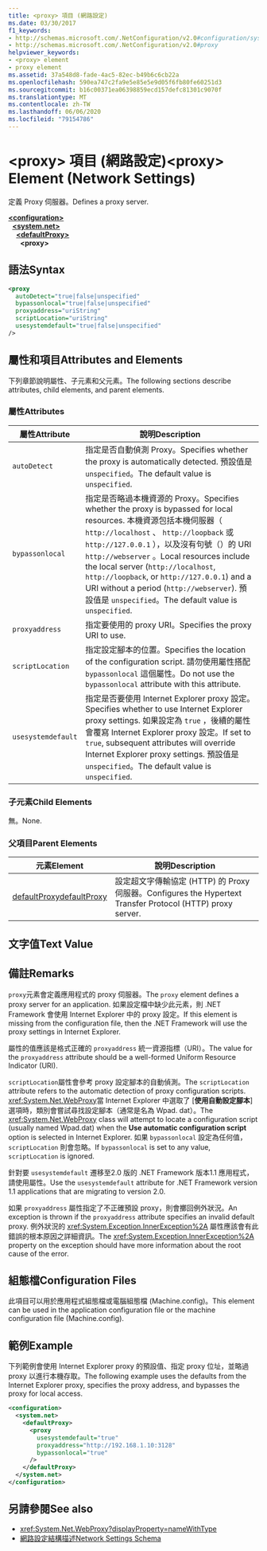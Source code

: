 ```yaml
---
title: <proxy> 項目 (網路設定)
ms.date: 03/30/2017
f1_keywords:
- http://schemas.microsoft.com/.NetConfiguration/v2.0#configuration/system.net/defaultProxy/proxy
- http://schemas.microsoft.com/.NetConfiguration/v2.0#proxy
helpviewer_keywords:
- <proxy> element
- proxy element
ms.assetid: 37a548d8-fade-4ac5-82ec-b49b6c6cb22a
ms.openlocfilehash: 590ea747c2fa9e5e85e5e9d05f6fb80fe60251d3
ms.sourcegitcommit: b16c00371ea06398859ecd157defc81301c9070f
ms.translationtype: MT
ms.contentlocale: zh-TW
ms.lasthandoff: 06/06/2020
ms.locfileid: "79154786"
---
```

# <a name="proxy-element-network-settings"></a><span data-ttu-id="e0265-102">\<proxy> 項目 (網路設定)</span><span class="sxs-lookup"><span data-stu-id="e0265-102">\<proxy> Element (Network Settings)</span></span>
<span data-ttu-id="e0265-103">定義 Proxy 伺服器。</span><span class="sxs-lookup"><span data-stu-id="e0265-103">Defines a proxy server.</span></span>  

[**\<configuration>**](../configuration-element.md)\
&nbsp;&nbsp;[**\<system.net>**](system-net-element-network-settings.md)\
&nbsp;&nbsp;&nbsp;&nbsp;[**\<defaultProxy>**](defaultproxy-element-network-settings.md)\
&nbsp;&nbsp;&nbsp;&nbsp;&nbsp;&nbsp;**\<proxy>**

## <a name="syntax"></a><span data-ttu-id="e0265-104">語法</span><span class="sxs-lookup"><span data-stu-id="e0265-104">Syntax</span></span>  
  
```xml  
<proxy
  autoDetect="true|false|unspecified"
  bypassonlocal="true|false|unspecified"
  proxyaddress="uriString"
  scriptLocation="uriString"
  usesystemdefault="true|false|unspecified"
/>
```  
  
## <a name="attributes-and-elements"></a><span data-ttu-id="e0265-105">屬性和項目</span><span class="sxs-lookup"><span data-stu-id="e0265-105">Attributes and Elements</span></span>  
 <span data-ttu-id="e0265-106">下列章節說明屬性、子元素和父元素。</span><span class="sxs-lookup"><span data-stu-id="e0265-106">The following sections describe attributes, child elements, and parent elements.</span></span>  
  
### <a name="attributes"></a><span data-ttu-id="e0265-107">屬性</span><span class="sxs-lookup"><span data-stu-id="e0265-107">Attributes</span></span>  
  
|<span data-ttu-id="e0265-108">**屬性**</span><span class="sxs-lookup"><span data-stu-id="e0265-108">**Attribute**</span></span>|<span data-ttu-id="e0265-109">**說明**</span><span class="sxs-lookup"><span data-stu-id="e0265-109">**Description**</span></span>|  
|-------------------|---------------------|  
|`autoDetect`|<span data-ttu-id="e0265-110">指定是否自動偵測 Proxy。</span><span class="sxs-lookup"><span data-stu-id="e0265-110">Specifies whether the proxy is automatically detected.</span></span> <span data-ttu-id="e0265-111">預設值是 `unspecified`。</span><span class="sxs-lookup"><span data-stu-id="e0265-111">The default value is `unspecified`.</span></span>|  
|`bypassonlocal`|<span data-ttu-id="e0265-112">指定是否略過本機資源的 Proxy。</span><span class="sxs-lookup"><span data-stu-id="e0265-112">Specifies whether the proxy is bypassed for local resources.</span></span> <span data-ttu-id="e0265-113">本機資源包括本機伺服器（ `http://localhost` 、 `http://loopback` 或 `http://127.0.0.1` ），以及沒有句號（）的 URI `http://webserver` 。</span><span class="sxs-lookup"><span data-stu-id="e0265-113">Local resources include the local server (`http://localhost`, `http://loopback`, or `http://127.0.0.1`) and a URI without a period (`http://webserver`).</span></span> <span data-ttu-id="e0265-114">預設值是 `unspecified`。</span><span class="sxs-lookup"><span data-stu-id="e0265-114">The default value is `unspecified`.</span></span>|  
|`proxyaddress`|<span data-ttu-id="e0265-115">指定要使用的 proxy URI。</span><span class="sxs-lookup"><span data-stu-id="e0265-115">Specifies the proxy URI to use.</span></span>|  
|`scriptLocation`|<span data-ttu-id="e0265-116">指定設定腳本的位置。</span><span class="sxs-lookup"><span data-stu-id="e0265-116">Specifies the location of the configuration script.</span></span> <span data-ttu-id="e0265-117">請勿使用屬性搭配 `bypassonlocal` 這個屬性。</span><span class="sxs-lookup"><span data-stu-id="e0265-117">Do not use the `bypassonlocal` attribute with this attribute.</span></span> |  
|`usesystemdefault`|<span data-ttu-id="e0265-118">指定是否要使用 Internet Explorer proxy 設定。</span><span class="sxs-lookup"><span data-stu-id="e0265-118">Specifies whether to use Internet Explorer proxy settings.</span></span> <span data-ttu-id="e0265-119">如果設定為 `true` ，後續的屬性會覆寫 Internet Explorer proxy 設定。</span><span class="sxs-lookup"><span data-stu-id="e0265-119">If set to `true`, subsequent attributes will override Internet Explorer proxy settings.</span></span> <span data-ttu-id="e0265-120">預設值是 `unspecified`。</span><span class="sxs-lookup"><span data-stu-id="e0265-120">The default value is `unspecified`.</span></span>|  
  
### <a name="child-elements"></a><span data-ttu-id="e0265-121">子元素</span><span class="sxs-lookup"><span data-stu-id="e0265-121">Child Elements</span></span>  
 <span data-ttu-id="e0265-122">無。</span><span class="sxs-lookup"><span data-stu-id="e0265-122">None.</span></span>  
  
### <a name="parent-elements"></a><span data-ttu-id="e0265-123">父項目</span><span class="sxs-lookup"><span data-stu-id="e0265-123">Parent Elements</span></span>  
  
|<span data-ttu-id="e0265-124">**元素**</span><span class="sxs-lookup"><span data-stu-id="e0265-124">**Element**</span></span>|<span data-ttu-id="e0265-125">**說明**</span><span class="sxs-lookup"><span data-stu-id="e0265-125">**Description**</span></span>|  
|-----------------|---------------------|  
|[<span data-ttu-id="e0265-126">defaultProxy</span><span class="sxs-lookup"><span data-stu-id="e0265-126">defaultProxy</span></span>](defaultproxy-element-network-settings.md)|<span data-ttu-id="e0265-127">設定超文字傳輸協定 (HTTP) 的 Proxy 伺服器。</span><span class="sxs-lookup"><span data-stu-id="e0265-127">Configures the Hypertext Transfer Protocol (HTTP) proxy server.</span></span>|  
  
## <a name="text-value"></a><span data-ttu-id="e0265-128">文字值</span><span class="sxs-lookup"><span data-stu-id="e0265-128">Text Value</span></span>  
  
## <a name="remarks"></a><span data-ttu-id="e0265-129">備註</span><span class="sxs-lookup"><span data-stu-id="e0265-129">Remarks</span></span>  
 <span data-ttu-id="e0265-130">`proxy`元素會定義應用程式的 proxy 伺服器。</span><span class="sxs-lookup"><span data-stu-id="e0265-130">The `proxy` element defines a proxy server for an application.</span></span> <span data-ttu-id="e0265-131">如果設定檔中缺少此元素，則 .NET Framework 會使用 Internet Explorer 中的 proxy 設定。</span><span class="sxs-lookup"><span data-stu-id="e0265-131">If this element is missing from the configuration file, then the .NET Framework will use the proxy settings in Internet Explorer.</span></span>  
  
 <span data-ttu-id="e0265-132">屬性的值應該是格式正確的 `proxyaddress` 統一資源指標（URI）。</span><span class="sxs-lookup"><span data-stu-id="e0265-132">The value for the `proxyaddress` attribute should be a well-formed Uniform Resource Indicator (URI).</span></span>  
  
 <span data-ttu-id="e0265-133">`scriptLocation`屬性會參考 proxy 設定腳本的自動偵測。</span><span class="sxs-lookup"><span data-stu-id="e0265-133">The `scriptLocation` attribute refers to the automatic detection of proxy configuration scripts.</span></span> <span data-ttu-id="e0265-134"><xref:System.Net.WebProxy>當 Internet Explorer 中選取了 [**使用自動設定腳本**] 選項時，類別會嘗試尋找設定腳本（通常是名為 Wpad. dat）。</span><span class="sxs-lookup"><span data-stu-id="e0265-134">The <xref:System.Net.WebProxy> class will attempt to locate a configuration script (usually named Wpad.dat) when the **Use automatic configuration script** option is selected in Internet Explorer.</span></span> <span data-ttu-id="e0265-135">如果 `bypassonlocal` 設定為任何值， `scriptLocation` 則會忽略。</span><span class="sxs-lookup"><span data-stu-id="e0265-135">If `bypassonlocal` is set to any value, `scriptLocation` is ignored.</span></span>
  
 <span data-ttu-id="e0265-136">針對要 `usesystemdefault` 遷移至2.0 版的 .NET Framework 版本1.1 應用程式，請使用屬性。</span><span class="sxs-lookup"><span data-stu-id="e0265-136">Use the `usesystemdefault` attribute for .NET Framework version 1.1 applications that are migrating to version 2.0.</span></span>  
  
 <span data-ttu-id="e0265-137">如果 `proxyaddress` 屬性指定了不正確預設 proxy，則會擲回例外狀況。</span><span class="sxs-lookup"><span data-stu-id="e0265-137">An exception is thrown if the `proxyaddress` attribute specifies an invalid default proxy.</span></span> <span data-ttu-id="e0265-138">例外狀況的 <xref:System.Exception.InnerException%2A> 屬性應該會有此錯誤的根本原因之詳細資訊。</span><span class="sxs-lookup"><span data-stu-id="e0265-138">The <xref:System.Exception.InnerException%2A> property on the exception should have more information about the root cause of the error.</span></span>  
  
## <a name="configuration-files"></a><span data-ttu-id="e0265-139">組態檔</span><span class="sxs-lookup"><span data-stu-id="e0265-139">Configuration Files</span></span>  
 <span data-ttu-id="e0265-140">此項目可以用於應用程式組態檔或電腦組態檔 (Machine.config)。</span><span class="sxs-lookup"><span data-stu-id="e0265-140">This element can be used in the application configuration file or the machine configuration file (Machine.config).</span></span>  
  
## <a name="example"></a><span data-ttu-id="e0265-141">範例</span><span class="sxs-lookup"><span data-stu-id="e0265-141">Example</span></span>  
 <span data-ttu-id="e0265-142">下列範例會使用 Internet Explorer proxy 的預設值、指定 proxy 位址，並略過 proxy 以進行本機存取。</span><span class="sxs-lookup"><span data-stu-id="e0265-142">The following example uses the defaults from the Internet Explorer proxy, specifies the proxy address, and bypasses the proxy for local access.</span></span>  
  
```xml  
<configuration>  
  <system.net>  
    <defaultProxy>  
      <proxy  
        usesystemdefault="true"  
        proxyaddress="http://192.168.1.10:3128"  
        bypassonlocal="true"  
      />  
    </defaultProxy>  
  </system.net>  
</configuration>  
```  
  
## <a name="see-also"></a><span data-ttu-id="e0265-143">另請參閱</span><span class="sxs-lookup"><span data-stu-id="e0265-143">See also</span></span>

- <xref:System.Net.WebProxy?displayProperty=nameWithType>
- [<span data-ttu-id="e0265-144">網路設定結構描述</span><span class="sxs-lookup"><span data-stu-id="e0265-144">Network Settings Schema</span></span>](index.md)
